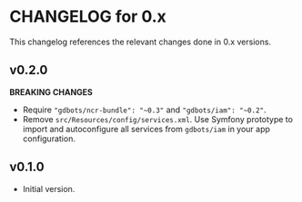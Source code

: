# CHANGELOG for 0.x
This changelog references the relevant changes done in 0.x versions.


## v0.2.0
__BREAKING CHANGES__

* Require `"gdbots/ncr-bundle": "~0.3"` and `"gdbots/iam": "~0.2"`.
* Remove `src/Resources/config/services.xml`.  Use Symfony prototype to import and 
  autoconfigure all services from `gdbots/iam` in your app configuration.


## v0.1.0
* Initial version.
